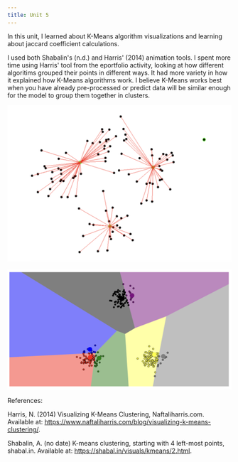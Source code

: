 ```yaml
---
title: Unit 5
---
```


In this unit, I learned about K-Means algorithm visualizations and learning about jaccard coefficient calculations. 

I used both Shabalin's (n.d.) and Harris' (2014) animation tools. I spent more time using Harris' tool from the eportfolio activity, looking at how different algoritims grouped their points in different ways. It had more variety in how it explained how K-Means algorithms work. I believe K-Means works best when you have already pre-processed or predict data will be similar enough for the model to group them together in clusters.

![K-Means](https://github.com/inthekhards/inthekhards.github.io/blob/main/docs/km.png?raw=true)

![Gaussian](https://github.com/inthekhards/inthekhards.github.io/blob/main/docs/gv.png?raw=true)

References: 

Harris, N. (2014) Visualizing K-Means Clustering, Naftaliharris.com. Available at: https://www.naftaliharris.com/blog/visualizing-k-means-clustering/. 

Shabalin, A. (no date) K-means clustering, starting with 4 left-most points, shabal.in. Available at: https://shabal.in/visuals/kmeans/2.html. 

